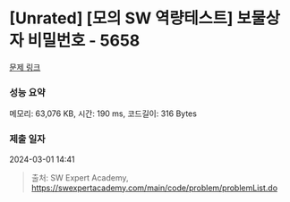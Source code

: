 # [Unrated] [모의 SW 역량테스트] 보물상자 비밀번호 - 5658 

[문제 링크](https://swexpertacademy.com/main/code/problem/problemDetail.do?contestProbId=AWXRUN9KfZ8DFAUo) 

### 성능 요약

메모리: 63,076 KB, 시간: 190 ms, 코드길이: 316 Bytes

### 제출 일자

2024-03-01 14:41



> 출처: SW Expert Academy, https://swexpertacademy.com/main/code/problem/problemList.do